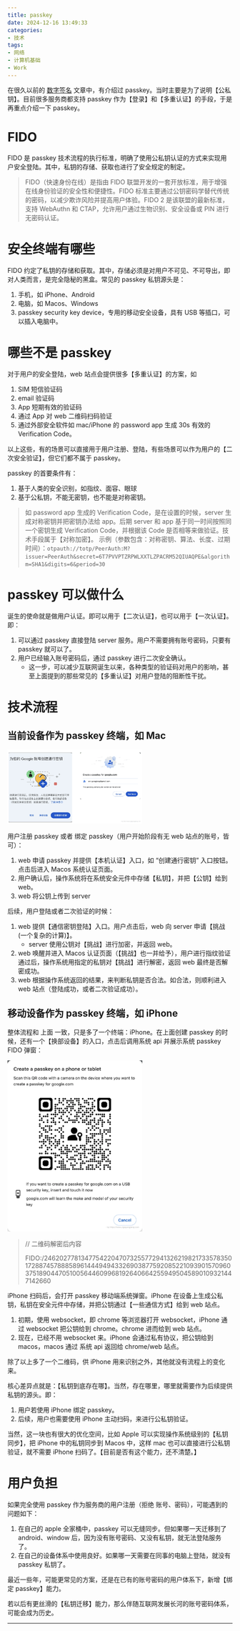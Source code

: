 ```yaml
---
title: passkey
date: 2024-12-16 13:49:33
categories:
- 技术
tags:
- 网络
- 计算机基础
- Work
---
```


在很久以前的 [数字签名](https://www.yigegongjiang.com/2023/signature/#%E6%95%B0%E5%AD%97%E7%AD%BE%E5%90%8D%E5%BA%94%E7%94%A8%E5%9C%BA%E6%99%AF%EF%BC%9APassKey) 文章中，有介绍过 passkey。当时主要是为了说明【公私钥】。目前很多服务商都支持 passkey 作为【登录】和【多重认证】的手段，于是再重点介绍一下 passkey。

# FIDO

FIDO 是 passkey 技术流程的执行标准，明确了使用公私钥认证的方式来实现用户安全登陆。其中，私钥的存储、获取也进行了安全规定的制定。

> FIDO（快速身份在线）是指由 FIDO 联盟开发的一套开放标准，用于增强在线身份验证的安全性和便捷性。FIDO 标准主要通过公钥密码学替代传统的密码，以减少欺诈风险并提高用户体验。FIDO 2 是该联盟的最新标准，支持 WebAuthn 和 CTAP，允许用户通过生物识别、安全设备或 PIN 进行无密码认证。

# 安全终端有哪些

FIDO 约定了私钥的存储和获取。其中，存储必须是对用户不可见、不可导出，即对人类而言，是完全隐秘的黑盒。常见的 passkey 私钥源头是：

1.  手机，如 iPhone、Android
2.  电脑，如 Macos、Windows
3.  passkey security key device，专用的移动安全设备，具有 USB 等插口，可以插入电脑中。
<!-- more -->

# 哪些不是 passkey

对于用户的安全登陆，web 站点会提供很多【多重认证】的方案，如

1.  SIM 短信验证码
2.  email 验证码
3.  App 短期有效的验证码
4.  通过 App 对 web 二维码扫码验证
5.  通过外部安全软件如 mac/iPhone 的 password app 生成 30s 有效的 Verification Code。

以上这些，有的场景可以直接用于用户注册、登陆，有些场景可以作为用户的【二次安全验证】，但它们都不属于 passkey。

passkey 的首要条件有：

1.  基于人类的安全识别，如指纹、面容、眼球
2.  基于公私钥，不能无密钥，也不能是对称密钥。

> 如 password app 生成的 Verification Code，是在设置的时候，server 生成对称密钥并把密钥办法给 app。后期 server 和 app 基于同一时间按照同一个密钥生成 Verification Code，并根据该 Code 是否相等来做验证。技术手段属于【对称加密】。
> 示例（参数包含：对称密钥、算法、长度、过期时间）：`otpauth://totp/PeerAuth:M?issuer=PeerAuth&secret=6T7PVVPTZRPWLXXTLZPACRM52QIUAQPE&algorithm=SHA1&digits=6&period=30`

# passkey 可以做什么

诞生的使命就是做用户认证。即可以用于【二次认证】，也可以用于【一次认证】。即：

1.  可以通过 passkey 直接登陆 server 服务。用户不需要拥有账号密码，只要有 passkey 就可以了。
2.  用户已经输入账号密码后，通过 passkey 进行二次安全确认。
    * 这一步，可以减少互联网诞生以来，各种类型的验证码对用户的影响，甚至上面提到的那些常见的【多重认证】对用户登陆的阻断性干扰。

# 技术流程

## 当前设备作为 passkey 终端，如 Mac

<img src="https://raw.githubusercontent.com/yigegongjiang/image_space/main/blog_img/202412161356392.png" width="60%">

用户注册 passkey 或者 绑定 passkey（用户开始阶段有无 web 站点的账号，皆可）：

1.  web 申请 passkey 并提供【本机认证】入口，如 “创建通行密钥” 入口按钮。点击后进入 Macos 系统认证页面。
2.  用户确认后，操作系统将在系统安全元件中存储【私钥】，并把【公钥】给到 web。
3.  web 将公钥上传到 server

后续，用户登陆或者二次验证的时候：

1.  web 提供【通信密钥登陆】入口。用户点击后，web 向 server 申请【挑战(一个复杂的计算)】。
    * server 使用公钥对【挑战】进行加密，并返回 web。
2.  web 唤醒并进入 Macos 认证页面（【挑战】也一并给予），用户进行指纹验证通过后，操作系统用指定的私钥对【挑战】进行解密，返回 web 最终是否解密成功。
3.  web 根据操作系统返回的结果，来判断私钥是否合法。如合法，则顺利进入 web 站点（登陆成功，或者二次验证成功）。

## 移动设备作为 passkey 终端，如 iPhone

整体流程和 上面 一致，只是多了一个终端：iPhone。在上面创建 passkey 的时候，还有一个【换部设备】的入口，点击后调用系统 api 并展示系统 passkey FIDO 弹窗：

<img src="https://raw.githubusercontent.com/yigegongjiang/image_space/main/blog_img/202412161357253.png" width="60%">

> // 二维码解密后内容
> 
> FIDO:/246202778134775422047073255772941326219821733578350172887457888589614449494332690387759208522109390157096037518904470510056446099681926406642559495045890109321447142660

iPhone 扫码后，会打开 passkey 移动端系统弹窗。iPhone 在设备上生成公私钥，私钥在安全元件中存储，并把公钥通过【一些通信方式】给到 web 站点。

1.  初期，使用 websocket，即 chrome 等浏览器打开 websocket，iPhone 通过 websocket 把公钥给到 chrome。chrome 进而给到 web 站点。
2.  现在，已经不用 websocket 来。iPhone 会通过私有协议，把公钥给到 macos，macos 通过 系统 api 返回给 chrome/web 站点。

除了以上多了一个二维码，供 iPhone 用来识别之外，其他就没有流程上的变化来。

核心差异点就是：【私钥到底存在哪】。当然，存在哪里，哪里就需要作为后续提供私钥的源头。即：

1.  用户若使用 iPhone 绑定 passkey。
2.  后续，用户也需要使用 iPhone 主动扫码，来进行公私钥验证。

当然，这一块也有很大的优化空间，比如 Apple 可以实现操作系统级别的【私钥同步】，把 iPhone 中的私钥同步到 Macos 中，这样 mac 也可以直接进行公私钥验证，就不需要 iPhone 扫码了。【目前是否有这个能力，还不清楚。】

# 用户负担

如果完全使用 passkey 作为服务商的用户注册（拒绝 账号、密码），可能遇到的问题如下：

1.  在自己的 apple 全家桶中，passkey 可以无缝同步。但如果哪一天迁移到了 android、window 后，因为没有账号密码、又没有私钥，就无法登陆服务了。
2.  在自己的设备体系中使用良好。如果哪一天需要在同事的电脑上登陆，就没有 passkey 私钥了。

最近一些年，可能更常见的方案，还是在已有的账号密码的用户体系下，新增【绑定 passkey】能力。

若以后有更丝滑的【私钥迁移】能力，那么伴随互联网发展长河的账号密码体系，可能会成为历史。

___


